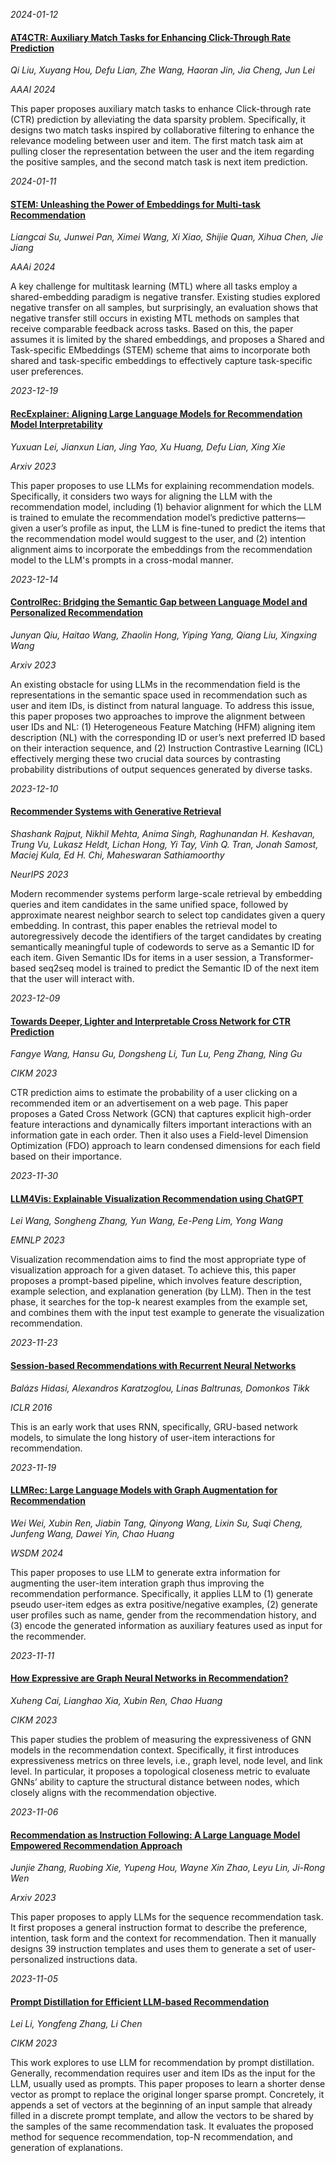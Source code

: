







*2024-01-12*

#### [AT4CTR: Auxiliary Match Tasks for Enhancing Click-Through Rate Prediction](https://arxiv.org/abs/2312.06683)

*Qi Liu, Xuyang Hou, Defu Lian, Zhe Wang, Haoran Jin, Jia Cheng, Jun Lei*

*AAAI 2024*

This paper proposes auxiliary match tasks to enhance Click-through rate (CTR) prediction by alleviating the data sparsity problem. Specifically, it designs two match tasks inspired by collaborative filtering to enhance the relevance modeling between user and item. The first match task aim at pulling closer the representation between the user and the item regarding the positive samples, and the second match task is next item prediction.


*2024-01-11*

#### [STEM: Unleashing the Power of Embeddings for Multi-task Recommendation](https://arxiv.org/abs/2308.13537)

*Liangcai Su, Junwei Pan, Ximei Wang, Xi Xiao, Shijie Quan, Xihua Chen, Jie Jiang*

*AAAi 2024*

A key challenge for multitask learning (MTL) where all tasks employ a shared-embedding paradigm is negative transfer. Existing studies explored negative transfer on all samples, but surprisingly, an evaluation shows that negative transfer still occurs in existing MTL methods on samples that receive comparable feedback across tasks. Based on this, the paper assumes it is limited by the shared embeddings, and proposes a Shared and Task-specific EMbeddings (STEM) scheme that aims to incorporate both shared and task-specific embeddings to effectively capture task-specific user preferences.


*2023-12-19*

#### [RecExplainer: Aligning Large Language Models for Recommendation Model Interpretability](https://arxiv.org/abs/2311.10947)

*Yuxuan Lei, Jianxun Lian, Jing Yao, Xu Huang, Defu Lian, Xing Xie*

*Arxiv 2023*

This paper proposes to use LLMs for explaining recommendation models. Specifically, it considers two ways for aligning the LLM with the recommendation model, including (1) behavior alignment for which the LLM is trained to emulate the recommendation model’s predictive patterns—given a user’s profile as input, the LLM is fine-tuned to predict the items that the recommendation model would suggest to the user, and (2) intention alignment aims to incorporate the embeddings from the recommendation model to the LLM's prompts in a cross-modal manner.


*2023-12-14*

#### [ControlRec: Bridging the Semantic Gap between Language Model and Personalized Recommendation](https://arxiv.org/abs/2311.16441)

*Junyan Qiu, Haitao Wang, Zhaolin Hong, Yiping Yang, Qiang Liu, Xingxing Wang*

*Arxiv 2023*

An existing obstacle for using LLMs in the recommendation field is the representations in the semantic space used in recommendation such as user and item IDs, is distinct from natural language. To address this issue, this paper proposes two approaches to improve the alignment between user IDs and NL: (1) Heterogeneous Feature Matching (HFM) aligning item description (NL) with the corresponding ID or user’s next preferred ID based on their interaction sequence, and (2) Instruction Contrastive Learning (ICL) effectively merging these two crucial data sources by contrasting probability distributions of output sequences generated by diverse tasks.


*2023-12-10*

#### [Recommender Systems with Generative Retrieval](https://arxiv.org/abs/2305.05065)

*Shashank Rajput, Nikhil Mehta, Anima Singh, Raghunandan H. Keshavan, Trung Vu, Lukasz Heldt, Lichan Hong, Yi Tay, Vinh Q. Tran, Jonah Samost, Maciej Kula, Ed H. Chi, Maheswaran Sathiamoorthy*

*NeurIPS 2023*

Modern recommender systems perform large-scale retrieval by embedding queries and item candidates in the same unified space, followed by approximate nearest neighbor search to select top candidates given a query embedding. In contrast, this paper enables the retrieval model to autoregressively decode the identifiers of the target candidates by creating semantically meaningful tuple of codewords to serve as a Semantic ID for each item. Given Semantic IDs for items in a user session, a Transformer-based seq2seq model is trained to predict the Semantic ID of the next item that the user will interact with.


*2023-12-09*

#### [Towards Deeper, Lighter and Interpretable Cross Network for CTR Prediction](https://dl.acm.org/doi/10.1145/3583780.3615089)

*Fangye Wang, Hansu Gu, Dongsheng Li, Tun Lu, Peng Zhang, Ning Gu*

*CIKM 2023*

CTR prediction aims to estimate the probability of a user clicking on a recommended item or an advertisement on a web page. This paper proposes a Gated Cross Network (GCN) that captures explicit high-order feature interactions and dynamically filters important interactions with an information gate in each order. Then it also uses a Field-level Dimension Optimization (FDO) approach to learn condensed dimensions for each field based on their importance.


*2023-11-30*

#### [LLM4Vis: Explainable Visualization Recommendation using ChatGPT](https://arxiv.org/abs/2310.07652)

*Lei Wang, Songheng Zhang, Yun Wang, Ee-Peng Lim, Yong Wang*

*EMNLP 2023*

Visualization recommendation aims to find the most appropriate type of visualization approach for a given dataset. To achieve this, this paper proposes a prompt-based pipeline, which involves feature description, example selection, and explanation generation (by LLM). Then in the test phase, it searches for the top-k nearest examples from the example set, and combines them with the input test example to generate the visualization recommendation.


*2023-11-23*

#### [Session-based Recommendations with Recurrent Neural Networks](https://github.com/hidasib/GRU4Rec)

*Balázs Hidasi, Alexandros Karatzoglou, Linas Baltrunas, Domonkos Tikk*

*ICLR 2016*

This is an early work that uses RNN, specifically, GRU-based network models, to simulate the long history of user-item interactions for recommendation.


*2023-11-19*

#### [LLMRec: Large Language Models with Graph Augmentation for Recommendation](https://arxiv.org/abs/2311.00423)

*Wei Wei, Xubin Ren, Jiabin Tang, Qinyong Wang, Lixin Su, Suqi Cheng, Junfeng Wang, Dawei Yin, Chao Huang*

*WSDM 2024*

This paper proposes to use LLM to generate extra information for augmenting the user-item interation graph thus improving the recommendation performance. Specifically, it applies LLM to (1) generate pseudo user-item edges as extra positive/negative examples, (2) generate user profiles such as name, gender from the recommendation history, and (3) encode the generated information as auxiliary features used as input for the recommender.


*2023-11-11*

#### [How Expressive are Graph Neural Networks in Recommendation?](https://dl.acm.org/doi/10.1145/3583780.3614917)

*Xuheng Cai, Lianghao Xia, Xubin Ren, Chao Huang*

*CIKM 2023*

This paper studies the problem of measuring the expressiveness of GNN models in the recommendation context. Specifically, it first introduces expressiveness metrics on three levels, i.e., graph level, node level, and link level. In particular, it proposes a topological closeness metric to evaluate GNNs’ ability to capture the structural distance between nodes, which closely aligns with the recommendation objective.


*2023-11-06*

#### [Recommendation as Instruction Following: A Large Language Model Empowered Recommendation Approach](https://arxiv.org/abs/2305.07001)

*Junjie Zhang, Ruobing Xie, Yupeng Hou, Wayne Xin Zhao, Leyu Lin, Ji-Rong Wen*

*Arxiv 2023*

This paper proposes to apply LLMs for the sequence recommendation task. It first proposes a general instruction format to describe the preference, intention, task form and the context for recommendation. Then it manually designs 39 instruction templates and uses them to generate a set of user-personalized instructions data.


*2023-11-05*

#### [Prompt Distillation for Efficient LLM-based Recommendation](https://dl.acm.org/doi/10.1145/3583780.3615017)

*Lei Li, Yongfeng Zhang, Li Chen*

*CIKM 2023*

This work explores to use LLM for recommendation by prompt distillation. Generally, recommendation requires user and item IDs as the input for the LLM, usually used as prompts. This paper proposes to learn a shorter dense vector as prompt to replace the original longer sparse prompt. Concretely, it appends a set of vectors at the beginning of an input sample that already filled in a discrete prompt template, and allow the vectors to be shared by the samples of the same recommendation task. It evaluates the proposed method for sequence recommendation, top-N recommendation, and generation of explanations.

